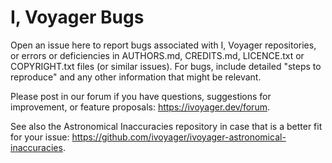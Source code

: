 # I, Voyager Bugs
Open an issue here to report bugs associated with I, Voyager repositories, or errors or deficiencies in AUTHORS.md, CREDITS.md, LICENCE.txt or COPYRIGHT.txt files (or similar issues). For bugs, include detailed "steps to reproduce" and any other information that might be relevant.

Please post in our forum if you have questions, suggestions for improvement, or feature proposals: https://ivoyager.dev/forum.

See also the Astronomical Inaccuracies repository in case that is a better fit for your issue: https://github.com/ivoyager/ivoyager-astronomical-inaccuracies.
